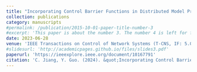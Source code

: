 ```yaml
---
title: "Incorporating Control Barrier Functions in Distributed Model Predictive Control for Multi-Robot Coordinated Control"
collection: publications
category: manuscripts
#permalink: /publication/2015-10-01-paper-title-number-3
#excerpt: 'This paper is about the number 3. The number 4 is left for future work.'
date: 2023-06-28
venue: 'IEEE Transactions on Control of Network Systems (T-CNS, IF: 5.0)'
#slidesurl: 'http://academicpages.github.io/files/slides3.pdf'
paperurl: 'https://ieeexplore.ieee.org/document/10167791'
citation: 'C. Jiang, Y. Guo. (2024). &quot;Incorporating Control Barrier Functions in Distributed Model Predictive Control for Multi-Robot Coordinated Control.&quot; <i>IEEE Transactions on Control of Network Systems</i>. 11(1). pp 547-557.'
---
```

